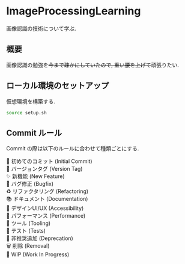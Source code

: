 # ImageProcessingLearning
画像認識の技術について学ぶ.

## 概要
画像認識の勉強を~~今まで疎かにしていたので, 重い腰を上げて~~頑張りたい.

## ローカル環境のセットアップ
仮想環境を構築する.

```sh
source setup.sh
```

## Commit ルール
Commit の際は以下のルールに合わせて種類ごとにする.  

🎉  初めてのコミット (Initial Commit)  
🔖  バージョンタグ (Version Tag)  
✨  新機能 (New Feature)  
🐛  バグ修正 (Bugfix)  
♻️  リファクタリング (Refactoring)  
📚  ドキュメント (Documentation)  
🎨  デザインUI/UX (Accessibility)  
🐎  パフォーマンス (Performance)  
🔧  ツール (Tooling)  
🚨  テスト (Tests)  
💩  非推奨追加 (Deprecation)  
🗑️  削除 (Removal)  
🚧  WIP (Work In Progress)